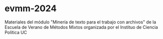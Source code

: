 # evmm-2024
Materiales del módulo "Minería de texto para el trabajo con archivos" de la Escuela de Verano de Métodos Mixtos organizada por el Instituo de Ciencia Política UC
